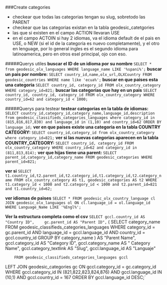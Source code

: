 ###Create categories
* checkear que todas las categorias tengan su slug, sobretodo las PARENT
* checkear que las categorias existan en la tabla geodesic_catetgories
* las que si existen en el campo ACTION llevaran USE
* en el campo ACTOIN si hay 2 idiomas, va el idioma default de el pais en USE, o NEW (si el id de la categoria es nuevo completamente), y el otro en lenguage, por lo general ingles es el segundo idioma para latinoamerica, pero en otros esel principal, ojo con eso.

#####Querys utiles 
**buscar el ID de un idioma por su nombre**  `SELECT * from geodesic_olx_languages WHERE language_name LIKE '%spani%';`
**buscar un pais por nombre:** `SELECT country_id,name,olx_url,OLXCountry FROM geodesic_countries WHERE name like 'ecua%';`
**buscar en que paises esta una categoria** `SELECT country_id, category_id FROM olx_country_category WHERE category_id=821;`
**buscar las categorias que hay en un pais** `SELECT country_id, country_id, category_id FROM olx_country_category WHERE country_id=62 and category_id < 1000;`


#####Querys para testear
**testear categorias en la tabla de idiomas:**
`SELECT country_id,category_id,category_name,language_id,description from geodesic_classifieds_categories_languages where category_id in (815,816,817,830) and language_id in (1,10) and country_id=62 ORDER BY language_id;`
**ver en que paises existe una categoria en la tabla COUNTRY CATEGORY:**
`SELECT country_id,category_id from olx_country_category where category_id=821;`
**ver si las nuevas categorias aparecen en la tabla COUNTRY_CATEGORY:**
`SELECT country_id, category_id FROM olx_country_category WHERE country_id=62 and category_id in (811,813,814);`
**ver que hijas tiene una parent:**
`SELECT parent_id,category_id,category_name FROM geodesic_categories WHERE parent_id=821;`

**ver si**
`SELECT t1.country_id,t2.parent_id,t2.category_id,t1.category_id,t2.category_name FROM olx_country_category AS t1, geodesic_categories AS t2 WHERE t1.category_id < 1000 and t2.category_id < 1000 and t2.parent_id=821 and t1.country_id=62;`

**ver idiomas de paìses**
`SELECT * FROM geodesic_olx_country_language cl JOIN geodesic_olx_languages ol ON cl.language_id = ol.language_id WHERE Language_Name LIKE '%Engl%';`

**Ver la estructura completa como el csv**
      `SELECT gccl.country_id AS "Country ID",`
	`    gc.parent_id AS "Parent ID",`
	     (	SELECT category_name 
		  	  FROM geodesic_classifieds_categories_languages
		 	 WHERE category_id = gc.parent_id
		   	   AND language_id = gccl.language_id
		   	   AND country_id  = gccl.country_id
	      		 GROUP BY category_name
	     ) AS "Parent Name",
	     gccl.category_id AS "Category ID",
	     gccl.category_name AS " Category Name",
	     gccl.category_textlink AS "Slug",
	     gccl.language_id AS "Languaje"

    	FROM geodesic_classifieds_categories_languages gccl
   LEFT JOIN geodesic_categories gc ON gccl.category_id = gc.category_id
       WHERE gccl.category_id IN (821,822,823,824,876)
         AND gccl.language_id IN (10,1)
         AND gccl.country_id = 167
    ORDER BY gccl.language_id DESC;`
